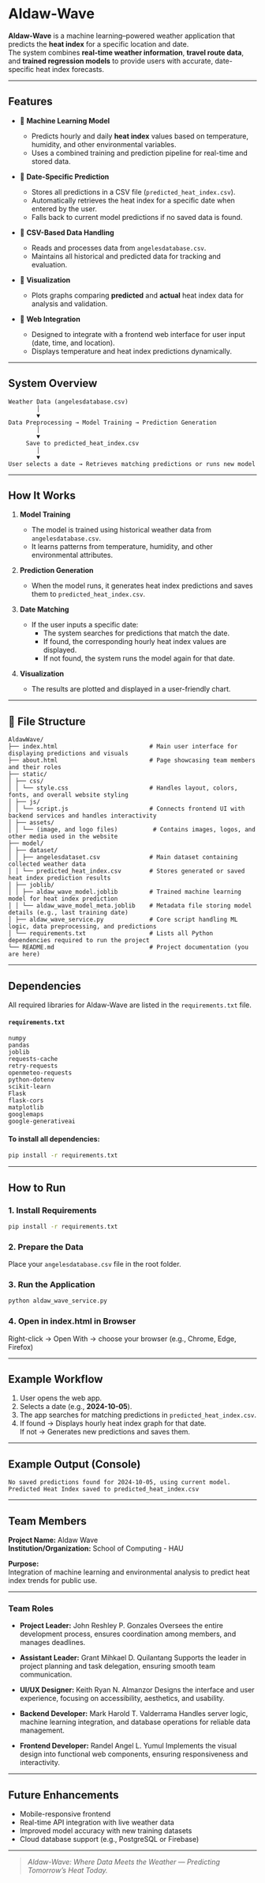 # Aldaw-Wave

**Aldaw-Wave** is a machine learning–powered weather application that predicts the **heat index** for a specific location and date.  
The system combines **real-time weather information**, **travel route data**, and **trained regression models** to provide users with accurate, date-specific heat index forecasts.  

---

## Features

- 🔹 **Machine Learning Model**
  - Predicts hourly and daily **heat index** values based on temperature, humidity, and other environmental variables.
  - Uses a combined training and prediction pipeline for real-time and stored data.

- 🔹 **Date-Specific Prediction**
  - Stores all predictions in a CSV file (`predicted_heat_index.csv`).
  - Automatically retrieves the heat index for a specific date when entered by the user.
  - Falls back to current model predictions if no saved data is found.

- 🔹 **CSV-Based Data Handling**
  - Reads and processes data from `angelesdatabase.csv`.
  - Maintains all historical and predicted data for tracking and evaluation.

- 🔹 **Visualization**
  - Plots graphs comparing **predicted** and **actual** heat index data for analysis and validation.

- 🔹 **Web Integration**
  - Designed to integrate with a frontend web interface for user input (date, time, and location).
  - Displays temperature and heat index predictions dynamically.

---

## System Overview

```
Weather Data (angelesdatabase.csv)
        │
        ▼
Data Preprocessing → Model Training → Prediction Generation
        │
        ▼
     Save to predicted_heat_index.csv
        │
        ▼
User selects a date → Retrieves matching predictions or runs new model
```

---

## How It Works

1. **Model Training**
   - The model is trained using historical weather data from `angelesdatabase.csv`.
   - It learns patterns from temperature, humidity, and other environmental attributes.

2. **Prediction Generation**
   - When the model runs, it generates heat index predictions and saves them to `predicted_heat_index.csv`.

3. **Date Matching**
   - If the user inputs a specific date:
     - The system searches for predictions that match the date.
     - If found, the corresponding hourly heat index values are displayed.
     - If not found, the system runs the model again for that date.

4. **Visualization**
   - The results are plotted and displayed in a user-friendly chart.

---

## 🧩 File Structure

```
AldawWave/
├── index.html                          # Main user interface for displaying predictions and visuals
├── about.html                          # Page showcasing team members and their roles
├── static/
│ ├── css/
│ │ └── style.css                       # Handles layout, colors, fonts, and overall website styling
│ ├── js/
│ │ └── script.js                       # Connects frontend UI with backend services and handles interactivity
│ ├── assets/
│ │ └── (image, and logo files)          # Contains images, logos, and other media used in the website
├── model/
│ ├── dataset/
│ │ ├── angelesdataset.csv              # Main dataset containing collected weather data
│ │ └── predicted_heat_index.csv        # Stores generated or saved heat index prediction results
│ ├── joblib/
│ │ ├── aldaw_wave_model.joblib         # Trained machine learning model for heat index prediction
│ │ └── aldaw_wave_model_meta.joblib    # Metadata file storing model details (e.g., last training date)
│ ├── aldaw_wave_service.py             # Core script handling ML logic, data preprocessing, and predictions
│ └── requirements.txt                  # Lists all Python dependencies required to run the project
└── README.md                           # Project documentation (you are here)          
```

---

## Dependencies

All required libraries for Aldaw-Wave are listed in the `requirements.txt` file.

#### `requirements.txt`
```
numpy
pandas
joblib
requests-cache
retry-requests
openmeteo-requests
python-dotenv
scikit-learn
Flask
flask-cors
matplotlib
googlemaps
google-generativeai
```

#### To install all dependencies:
```bash
pip install -r requirements.txt
```

---

## How to Run

### 1️. Install Requirements
```bash
pip install -r requirements.txt
```

### 2️. Prepare the Data
Place your `angelesdatabase.csv` file in the root folder.

### 3️. Run the Application
```bash
python aldaw_wave_service.py
```

### 4️. Open in index.html in Browser
  
Right-click → Open With → choose your browser (e.g., Chrome, Edge, Firefox)

---

## Example Workflow

1. User opens the web app.
2. Selects a date (e.g., **2024-10-05**).
3. The app searches for matching predictions in `predicted_heat_index.csv`.
4. If found → Displays hourly heat index graph for that date.  
   If not → Generates new predictions and saves them.

---

## Example Output (Console)

```
No saved predictions found for 2024-10-05, using current model.
Predicted Heat Index saved to predicted_heat_index.csv
```

---

## Team Members

**Project Name:** Aldaw Wave  
**Institution/Organization:** School of Computing - HAU

**Purpose:**  
Integration of machine learning and environmental analysis to predict heat index trends for public use.

---

### Team Roles

- **Project Leader:** John Reshley P. Gonzales
  Oversees the entire development process, ensures coordination among members, and manages deadlines.

- **Assistant Leader:** Grant Mihkael D. Quilantang
  Supports the leader in project planning and task delegation, ensuring smooth team communication.

- **UI/UX Designer:** Keith Ryan N. Almanzor
  Designs the interface and user experience, focusing on accessibility, aesthetics, and usability.

- **Backend Developer:** Mark Harold T. Valderrama
  Handles server logic, machine learning integration, and database operations for reliable data management.

- **Frontend Developer:**  Randel Angel L. Yumul
  Implements the visual design into functional web components, ensuring responsiveness and interactivity.

---

## Future Enhancements

- Mobile-responsive frontend
- Real-time API integration with live weather data
- Improved model accuracy with new training datasets
- Cloud database support (e.g., PostgreSQL or Firebase)

---

> *Aldaw-Wave: Where Data Meets the Weather — Predicting Tomorrow’s Heat Today.*
